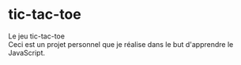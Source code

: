 # tic-tac-toe
Le jeu tic-tac-toe<br>
Ceci est un projet personnel que je réalise dans le but d'apprendre le JavaScript.
